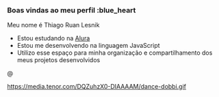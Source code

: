 ### Boas vindas ao meu perfil :blue_heart

Meu nome é Thiago Ruan Lesnik

- Estou estudando na [Alura](https://www.alura.com.br)
- Estou me desenvolvendo na linguagem JavaScript
- Utilizo esse espaço para minha organização e compartilhamento dos meus projetos desenvolvidos

@

https://media.tenor.com/DQZuhzX0-DIAAAAM/dance-dobbi.gif
